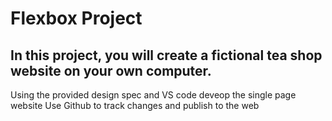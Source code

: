 # Flexbox Project

## In this project, you will create a fictional tea shop website on your own computer.

Using the provided design spec and VS code deveop the single page website
Use Github to track changes and publish to the web
